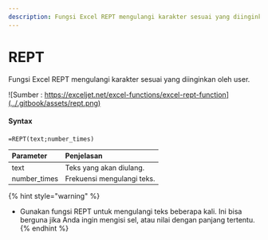 ```yaml
---
description: Fungsi Excel REPT mengulangi karakter sesuai yang diinginkan oleh user
---
```


# REPT

Fungsi Excel REPT mengulangi karakter sesuai yang diinginkan oleh user.

![Sumber : https://exceljet.net/excel-functions/excel-rept-function](../.gitbook/assets/rept.png)

#### Syntax

```text
=REPT(text;number_times)
```

| **Parameter** | **Penjelasan** |
| :--- | :--- |
| text | Teks yang akan diulang. |
| number\_times | Frekuensi mengulangi teks. |

{% hint style="warning" %}
* Gunakan fungsi REPT untuk mengulangi teks beberapa kali. Ini bisa berguna jika Anda ingin mengisi sel, atau nilai dengan panjang tertentu.
{% endhint %}

